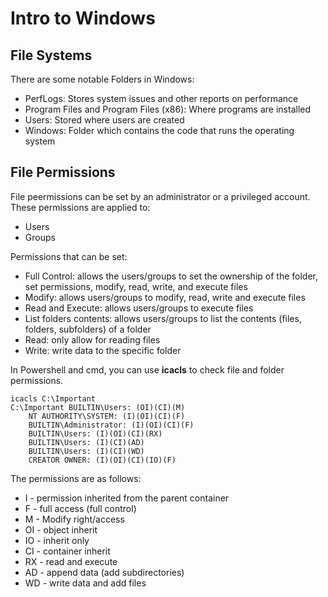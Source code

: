 # Intro to Windows

## File Systems
There are some notable Folders in Windows:
<ul>
	<li>PerfLogs: Stores system issues and other reports on performance</li>
	<li>Program Files and Program Files (x86): Where programs are installed</li>
	<li>Users: Stored where users are created</li>
	<li>Windows: Folder which contains the code that runs the operating system</li>
</ul>

## File Permissions
File peermissions can be set by an administrator or a privileged account. These permissions are applied to:
<ul>
	<li>Users</li>
	<li>Groups</li>
</ul>

Permissions that can be set:
<ul>
	<li>Full Control: allows the users/groups to set the ownership of the folder, set permissions, modify, read, write, and execute files</li>
	<li>Modify: allows users/groups to modify, read, write and execute files</li>
	<li>Read and Execute: allows users/groups to execute files</li>
	<li>List folders contents: allows users/groups to list the contents (files, folders, subfolders) of a folder</li>
	<li>Read: only allow for reading files</li>
	<li>Write: write data to the specific folder</li>
</ul>

In Powershell and cmd, you can use <b>icacls</b> to check file and folder permissions.
```
icacls C:\Important
C:\Important BUILTIN\Users: (OI)(CI)(M)
	NT AUTHORITY\SYSTEM: (I)(OI)(CI)(F)
	BUILTIN\Administrator: (I)(OI)(CI)(F)
	BUILTIN\Users: (I)(OI)(CI)(RX)
	BUILTIN\Users: (I)(CI)(AD)
	BUILTIN\Users: (I)(CI)(WD)
	CREATOR OWNER: (I)(OI)(CI)(IO)(F)
```
The permissions are as follows:
<ul>
	<li>I - permission inherited from the parent container</li>
	<li>F - full access (full control)</li>
	<li>M - Modify right/access</li>
	<li>OI - object inherit</li>
	<li>IO - inherit only</li>
	<li>CI - container inherit</li>
	<li>RX - read and execute</li>
	<li>AD - append data (add subdirectories)</li>
	<li>WD - write data and add files</li>
</ul>